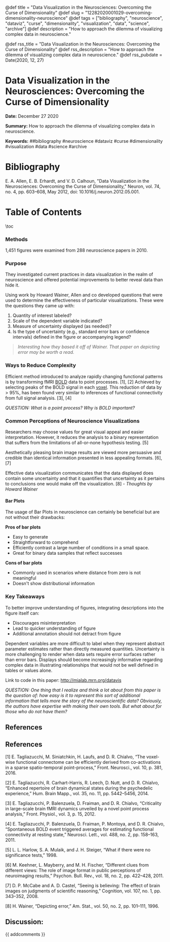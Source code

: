 @def title = "Data Visualization in the Neurosciences: Overcoming the Curse of Dimensionality"
@def slug = "12282020001029-overcoming-dimensionality-neuroscience"
@def tags = ["bibliography", "neuroscience", "dataviz", "curse", "dimensionality", "visualization", "data", "science", "archive"]
@def description = "How to approach the dilemma of visualizing complex data in neuroscience."

@def rss_title = "Data Visualization in the Neurosciences: Overcoming the Curse of Dimensionality"
@def rss_description = "How to approach the dilemma of visualizing complex data in neuroscience."
@def rss_pubdate = Date(2020, 12, 27)


Data Visualization in the Neurosciences: Overcoming the Curse of Dimensionality
=========

**Date:** December 27 2020

**Summary:** How to approach the dilemma of visualizing complex data in neuroscience.

**Keywords:** ##bibliography #neuroscience #dataviz #curse #dimensionality #visualization #data #science #archive

Bibliography
==========

E. A. Allen, E. B. Erhardt, and V. D. Calhoun, "Data Visualization in the Neurosciences: Overcoming the Curse of Dimensionality," Neuron, vol. 74, no. 4, pp. 603–608, May 2012, doi: 10.1016/j.neuron.2012.05.001.

Table of Contents
=========

\toc

### Methods

1,451 figures were examined from 288 neuroscience papers in 2010.

### Purpose

They investigated current practices in data visualization in the realm of neuroscience and offered potential improvements to better reveal data than hide it.

Using work by Howard Wainer, Allen and co developed questions that were used to determine the effectiveness of particular visualizations.  These were the questions they came up with:

1. Quantity of interest labeled?
2. Scale of the dependent variable indicated?
3. Measure of uncertainty displayed (as needed)?
4. Is the type of uncertainty (e.g., standard error bars or confidence intervals) defined in the figure or accompanying legend?

> *Interesting how they based it off of Wainer.  That paper on depicting error may be worth a read.*


### Ways to Reduce Complexity

Efficient method introduced to analyze rapidly changing functional patterns is by transforming fMRI [BOLD](/12282020020156-brain-biomarkers.md) data to point processes. [1], [2] Achieved by selecting peaks of the BOLD signal in each [voxel](/11302020054820-voxel.md). This reduction of data by > 95%, has been found very similar to inferences of functional connectivity from full signal analysis. [3], [4]

*QUESTION: What is a point process? Why is BOLD important?*

### Common Perceptions of Neuroscience Visualizations

Researchers may choose values for great visual appeal and easier interpretation. However, it reduces the analysis to a binary representation that suffers from the limitations of all-or-none hypothesis testing. [5]

Aesthetically pleasing brain image results are viewed more persuasive and credible than identical information presented in less appealing formats. [6], [7]

Effective data visualization communicates that the data displayed does contain some uncertainty and that it quantifies that uncertainty as it pertains to conclusions one would make off the visualization. [8] - *Thoughts by Howard Wainer*

#### Bar Plots

The usage of Bar Plots in neuroscience can certainly be beneficial but are not without their drawbacks:

**Pros of bar plots**

  * Easy to generate
  * Straightforward to comprehend
  * Efficiently contrast a large number of conditions in a small space.
  * Great for binary data samples that reflect successes

**Cons of bar plots**

  * Commonly used in scenarios where distance from zero is not meaningful
  * Doesn't show distributional information

### Key Takeaways

To better improve understanding of figures, integrating descriptions into the figure itself can:

  * Discourages misinterpretation
  * Lead to quicker understanding of figure
  * Additional annotation should not detract from figure

Dependent variables are more difficult to label when they represent abstract parameter estimates rather than directly measured quantities. Uncertainty is more challenging to render when data sets require error surfaces rather than error bars.  Displays should become increasingly informative regarding complex data in illustrating relationships that would not be well defined in tables or values alone.

Link to code in this paper: http://mialab.mrn.org/datavis

*QUESTION: One thing that I realize and think a lot about from this paper is the question of: how easy is it to represent this sort of additional information that tells more the story of the neuroscientific data? Obviously, the authors have expertise with making their own tools.  But what about for those who do not have them?*

## References

## References

[1] E. Tagliazucchi, M. Siniatchkin, H. Laufs, and D. R. Chialvo, “The voxel-wise functional connectome can be efficiently derived from co-activations in a sparse spatio-temporal point-process,” Front. Neurosci., vol. 10, p. 381, 2016.

[2] E. Tagliazucchi, R. Carhart-Harris, R. Leech, D. Nutt, and D. R. Chialvo, “Enhanced repertoire of brain dynamical states during the psychedelic experience,” Hum. Brain Mapp., vol. 35, no. 11, pp. 5442–5456, 2014.

[3] E. Tagliazucchi, P. Balenzuela, D. Fraiman, and D. R. Chialvo, “Criticality in large-scale brain fMRI dynamics unveiled by a novel point process analysis,” Front. Physiol., vol. 3, p. 15, 2012.

[4] E. Tagliazucchi, P. Balenzuela, D. Fraiman, P. Montoya, and D. R. Chialvo, “Spontaneous BOLD event triggered averages for estimating functional connectivity at resting state,” Neurosci. Lett., vol. 488, no. 2, pp. 158–163, 2011.

[5] L. L. Harlow, S. A. Mulaik, and J. H. Steiger, “What if there were no significance tests,” 1998.

[6] M. Keehner, L. Mayberry, and M. H. Fischer, “Different clues from different views: The role of image format in public perceptions of neuroimaging results,” Psychon. Bull. Rev., vol. 18, no. 2, pp. 422–428, 2011.

[7] D. P. McCabe and A. D. Castel, “Seeing is believing: The effect of brain images on judgments of scientific reasoning,” Cognition, vol. 107, no. 1, pp. 343–352, 2008.

[8] H. Wainer, “Depicting error,” Am. Stat., vol. 50, no. 2, pp. 101–111, 1996.
## Discussion: 

{{ addcomments }}
